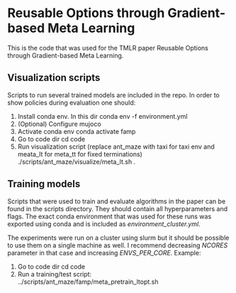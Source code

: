 # Reusable Options through Gradient-based Meta Learning

This is the code that was used for the TMLR paper Reusable Options through Gradient-based Meta Learning.

## Visualization scripts
Scripts to run several trained models are included in the repo. In order to show policies during evaluation one should:
1. Install conda env. In this dir
       conda env -f environment.yml
2. (Optional) Configure mujoco
3. Activate conda env
       conda activate famp
4. Go to code dir
       cd code
5. Run visualization script (replace ant_maze with taxi for taxi env and meata_lt for meta_tt for fixed terminations) 
       ./scripts/ant_maze/visualize/meta_lt.sh .

## Training models
Scripts that were used to train and evaluate algorithms in the paper can be found in the scripts directory. They should contain all hyperparameters and flags. The exact conda environment that was used for these runs was exported using conda and is included as *environment_cluster.yml*. 

The experiments were run on a cluster using slurm but it should be possible to use them on a single machine as well. I recommend decreasing *NCORES* parameter in that case and increasing *ENVS_PER_CORE*. Example:
1. Go to code dir
       cd code
2. Run a training/test script:
       ../scripts/ant_maze/famp/meta_pretrain_ltopt.sh
